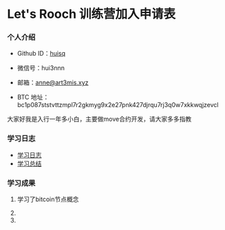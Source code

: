 # Let's Rooch 训练营加入申请表

### 个人介绍

* Github ID：[huisq](https://github.com/huisq)

* 微信号：hui3nnn

* 邮箱：anne@art3mis.xyz

* BTC 地址：bc1p087ststvttzmpl7r2gkmyg9x2e27pnk427djrqu7rj3q0w7xkkwqjzevcl

大家好我是入行一年多小白，主要做move合约开发，请大家多多指教

### 学习日志

- [学习日志](journal.md)
- [学习总结](summary.md)

### 学习成果

1. 学习了bitcoin节点概念

2.

3.
